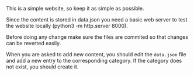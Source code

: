 This is a simple website, so keep it as simple as possible.

Since the content is stored in data.json you need a basic web server to test the website locally (python3 -m http.server 8000).

Before doing any change make sure the files are commited so that changes can be reverted easily.

When you are asked to add new content, you should edit the `data.json` file and add a new entry to the corresponding category. If the category does not exist, you should create it.
